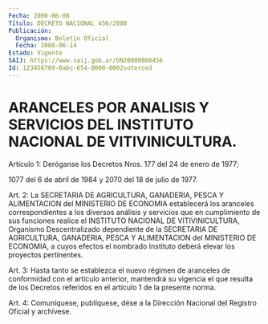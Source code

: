 ```yaml
---
Fecha: 2000-06-08
Título: DECRETO NACIONAL 456/2000
Publicación:
  Organismo: Boletín Oficial
  Fecha: 2000-06-14
Estado: Vigente
SAIJ: https://www.saij.gob.ar/DN20000000456
Id: 123456789-0abc-654-0000-0002soterced
---
```

# ARANCELES POR ANALISIS Y SERVICIOS DEL INSTITUTO NACIONAL DE VITIVINICULTURA.

<a id="1"></a>
Artículo 1: Deróganse los Decretos Nros. 177 del 24 de enero de 1977;

1077 del 6 de abril de 1984 y 2070 del 18 de julio de 1977.

<a id="2"></a>
Art.  2: La  SECRETARIA  DE  AGRICULTURA,  GANADERIA,  PESCA  Y ALIMENTACION del  MINISTERIO  DE ECONOMIA establecerá los aranceles correspondientes  a  los diversos  análisis  y  servicios  que  en cumplimiento de sus funciones  realice  el  INSTITUTO  NACIONAL DE VITIVINICULTURA,  Organismo  Descentralizado  dependiente  de    la SECRETARIA  DE  AGRICULTURA,  GANADERIA,  PESCA Y ALIMENTACION del MINISTERIO  DE  ECONOMIA,  a cuyos efectos el  nombrado  Instituto deberá elevar los proyectos pertinentes.

<a id="3"></a>
Art. 3: Hasta tanto se establezca el nuevo régimen de aranceles de conformidad con el artículo anterior, mantendrá su vigencia el que resulta de los Decretos referidos  en el artículo 1 de la presente norma.

<a id="4"></a>
Art. 4: Comuníquese, publíquese, dése  a la Dirección Nacional del Registro Oficial y archívese.